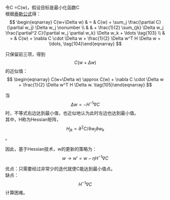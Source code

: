 令C =C(w)，假设目标是最小化函数C  
根据[泰勒公式](https://windmising.gitbook.io/mathematics-basic-for-ml/gao-deng-shu-xue/function)得：  
$$
\begin{eqnarray}
  C(w+\Delta w) & = & C(w) + \sum_j \frac{\partial C}{\partial w_j} \Delta w_j
  \nonumber \\ & & + \frac{1}{2} \sum_{jk} \Delta w_j \frac{\partial^2 C}{\partial w_j
    \partial w_k} \Delta w_k + \ldots
\tag{103} \\
& = & C(w) + \nabla C \cdot \Delta w +
  \frac{1}{2} \Delta w^T H \Delta w + \ldots,
\tag{104}\end{eqnarray}
$$

只保留前三项，得到$$C(w+\Delta w)$$的近似值：  
$$
\begin{eqnarray} 
  C(w+\Delta w) \approx C(w) + \nabla C \cdot \Delta w +
  \frac{1}{2} \Delta w^T H \Delta w.
\tag{105}\end{eqnarray}
$$

当$$\Delta w = -H^{-1} \nabla C$$时，不等式右边达到最小值，也近似地认为此时左边也达到最小值。  
其中，H称为Hessian矩阵，$$H_{jk} = \partial^2
C / \partial w_j \partial w_k$$。  

因此，基于Hessian技术，w的更新的策略为：  
$$
w \rightarrow w' = w-\eta H^{-1} \nabla C
$$

优点：只需要经过非常少的迭代就使C能达到最小值点。  
缺点：$$H^{-1} \nabla C$$计算困难。  